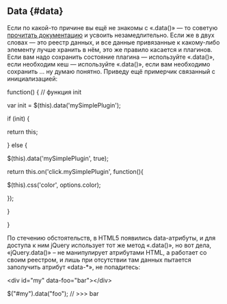## Data {#data}

Если по какой-то причине вы ещё не знакомы с «.data()» — то советую [прочитать документацию](http://api.jquery.com/data/) и усвоить незамедлительно. Если же в двух словах — это реестр данных, и все данные привязанные к какому-либо элементу лучше хранить в нём, это же правило касается и плагинов. Если вам надо сохранить состояние плагина — используйте «.data()», если необходим кеш — используйте «.data()», если вам необходимо сохранить … ну думаю понятно. Приведу ещё примерчик связанный с инициализацией:

function() { // функция init

var init = $(this).data(&#039;mySimplePlugin&#039;);

if (init) {

return this;

} else {

$(this).data(&#039;mySimplePlugin&#039;, true);

return this.on(&#039;click.mySimplePlugin&#039;, function(){

$(this).css(&#039;color&#039;, options.color);

});

}

}

По стечению обстоятельств, в HTML5 появились data-атрибуты, и для доступа к ним jQuery использует тот же метод «.data()», но вот дела, «jQuery.data()» – не манипулирует атрибутами HTML, а работает со своим реестром, и лишь при отсутствии там данных пытается заполучить атрибут «data-*», не попадитесь:

&lt;div id=&quot;my&quot; data-foo=&quot;bar&quot;&gt;&lt;/div&gt;

$(&quot;#my&quot;).data(&quot;foo&quot;); // &gt;&gt;&gt; bar

$(&quot;#my&quot;).attr(&quot;data-foo&quot;); // &gt;&gt;&gt; bar

$(&quot;#my&quot;).data(&quot;foo&quot;, &quot;xyz&quot;);

$(&quot;#my&quot;).data(&quot;foo&quot;); // &gt;&gt;&gt; xyz

$(&quot;#my&quot;).attr(&quot;data-foo&quot;); // &gt;&gt;&gt; bar

$(&quot;#my&quot;).attr(&quot;data-foo&quot;, &quot;def&quot;);

$(&quot;#my&quot;).data(&quot;foo&quot;); // &gt;&gt;&gt; xyz

$(&quot;#my&quot;).attr(&quot;data-foo&quot;); // &gt;&gt;&gt; def

&lt;div id=&quot;my&quot; data-foo=&quot;def&quot;&gt;&lt;/div&gt;